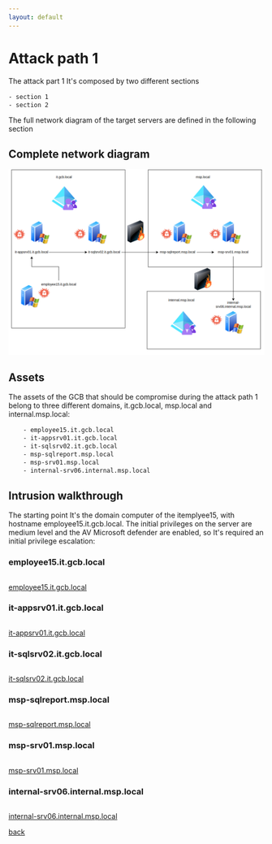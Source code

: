 ```yaml
---
layout: default
---
```


# Attack path 1

The attack part 1 It's composed by two different sections

	- section 1
	- section 2

The full network diagram of the target servers are defined in the following section

## Complete network diagram

![ Attack_path 1](/assets/images/attack_path_1.png)

## Assets

The assets of the GCB that should be compromise during the attack path 1 belong to three different domains, it.gcb.local, msp.local and internal.msp.local:

```
	- employee15.it.gcb.local
	- it-appsrv01.it.gcb.local
	- it-sqlsrv02.it.gcb.local
	- msp-sqlreport.msp.local
	- msp-srv01.msp.local
	- internal-srv06.internal.msp.local
```

## Intrusion walkthrough

The starting point It's the domain computer of the itemplyee15, with hostname employee15.it.gcb.local. The initial privileges on the server are medium level and the AV Microsoft defender are enabled, so It's required an initial privilege escalation:

### employee15.it.gcb.local

```
```
[employee15.it.gcb.local](./employee15.html)


### it-appsrv01.it.gcb.local

```
```
[it-appsrv01.it.gcb.local](./it-appsrv01.html)


### it-sqlsrv02.it.gcb.local

```
```
[it-sqlsrv02.it.gcb.local](./it-sqlsrv02.html)

### msp-sqlreport.msp.local

```
```
[msp-sqlreport.msp.local](./msp-sqlreport.html)

### msp-srv01.msp.local

```
```
[msp-srv01.msp.local](./msp-srv01.html)

### internal-srv06.internal.msp.local

```
```	
[internal-srv06.internal.msp.local](./internal-srv06.html)

[back](./)


